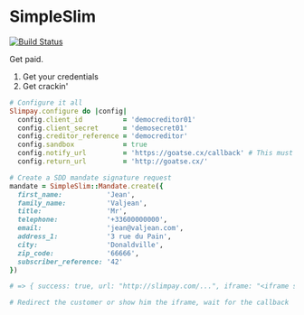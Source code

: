 SimpleSlim
=

[![Build Status](https://secure.travis-ci.org/davout/simple_slim.png?branch=master)](http://travis-ci.org/davout/simple_slim)

Get paid.

1. Get your credentials
2. Get crackin'

````ruby
# Configure it all
Slimpay.configure do |config|
  config.client_id          = 'democreditor01'
  config.client_secret      = 'demosecret01'
  config.creditor_reference = 'democreditor'
  config.sandbox            = true
  config.notify_url         = 'https://goatse.cx/callback' # This must be a HTTPS URL !
  config.return_url         = 'http://goatse.cx/'

# Create a SDD mandate signature request
mandate = SimpleSlim::Mandate.create({
  first_name:           'Jean',
  family_name:          'Valjean',
  title:                'Mr',
  telephone:            '+33600000000',
  email:                'jean@valjean.com',
  address_1:            '3 rue du Pain',
  city:                 'Donaldville',
  zip_code:             '66666',
  subscriber_reference: '42'
})

# => { success: true, url: "http://slimpay.com/...", iframe: "<iframe src='...' />" }

# Redirect the customer or show him the iframe, wait for the callback
````

